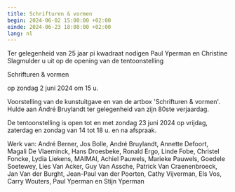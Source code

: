```yaml
---
title: Schrifturen & vormen
begin: 2024-06-02 15:00:00 +02:00
einde: 2024-06-23 18:00:00 +02:00
lang: nl
---
```


Ter gelegenheid van 25 jaar pi kwadraat nodigen Paul Yperman en Christine Slagmulder u uit op de opening van de tentoonstelling

Schrifturen & vormen

op zondag 2 juni 2024 om 15 u.

Voorstelling van de kunstuitgave en van de artbox 'Schrifturen & vormen'.
Hulde aan André Bruylandt ter gelegenheid van zijn 80ste verjaardag.


De tentoonstelling is open tot en met zondag 23 juni 2024 op vrijdag, zaterdag en zondag van 14 tot 18 u. en na afspraak.

Werk van:
André Berner, Jos Bolle, André Bruylandt, Annette Defoort, Magali De Vlaeminck, Hans Droesbeke, Ronald Ergo, Linde Fobe, Christel Foncke, Lydia Liekens, MAIMAI, Achiel Pauwels, Marieke Pauwels, Goedele Soetewey, Lies Van Acker, Guy Van Assche, Patrick Van Craenenbroeck,                        Jan Van der Burght, Jean-Paul van der Poorten, Cathy Vijverman, Els Vos, Carry Wouters, Paul Yperman en Stijn Yperman

